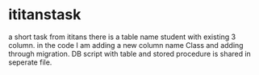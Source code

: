 # ititanstask
a short task from ititans
there is a table name student with existing 3 column. in the code I am adding a new column name Class and adding through migration.
DB script with table and stored procedure is shared in seperate file.
